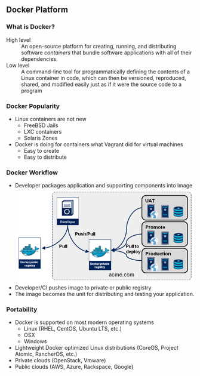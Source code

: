 ## Docker Platform


### What is Docker?
<dl>
<dt>High level</dt>
<dd>
An open-source platform for creating,
running, and distributing software <em>containers</em>
that bundle software applications with all of
their dependencies.
</dd>
<dt>Low level</dt>
<dd>
A command-line tool for programmatically defining the contents of a Linux container in code, which can then be versioned, reproduced, shared, and modified easily just as if it were the source code to a program
</dd>
</dl>


### Docker Popularity

* Linux containers are not new <!-- .element: class="fragment" data-fragment-index="0" -->
   * FreeBSD Jails
   * LXC containers
   * Solaris Zones
* Docker is doing for containers what Vagrant did for virtual machines <!-- .element: class="fragment" data-fragment-index="1" -->
   * Easy to create
   * Easy to distribute


### Docker Workflow
* Developer packages application and supporting components into image <!-- .element: class="fragment" data-fragment-index="0" -->![workflow](img/Diapositive1.png "Developer workflow")  <!-- .element: class="img-right" style="width:50%;" -->
* Developer/CI pushes image to private or public registry <!-- .element: class="fragment" data-fragment-index="1" -->
* The image becomes the unit for distributing and testing your application.
  <!-- .element: class="fragment" data-fragment-index="2" --> 


### Portability

* Docker is supported on most modern operating systems
   * Linux (RHEL, CentOS, Ubuntu LTS, etc.)
   * OSX 
   * Windows
* Lightweight Docker optimized Linux distributions (CoreOS, Project Atomic, RancherOS, etc.)
* Private clouds (OpenStack, Vmware)
* Public clouds (AWS, Azure, Rackspace, Google)
